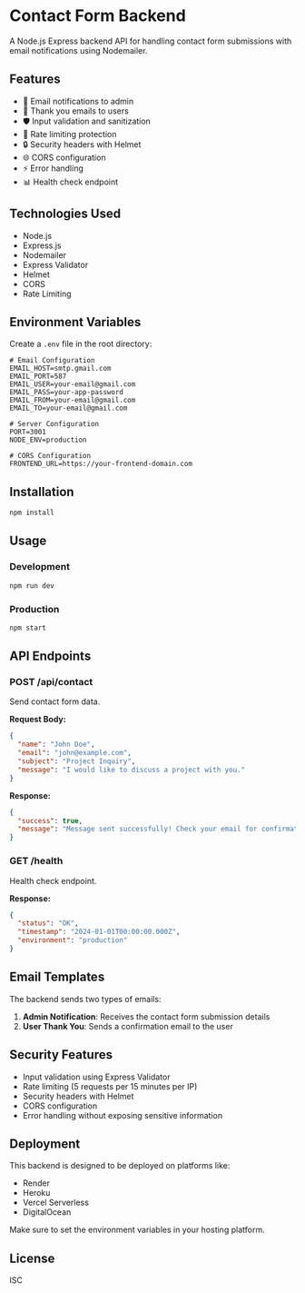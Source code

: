 # Contact Form Backend

A Node.js Express backend API for handling contact form submissions with email notifications using Nodemailer.

## Features

- 📧 Email notifications to admin
- 🎉 Thank you emails to users
- 🛡️ Input validation and sanitization
- 🚦 Rate limiting protection
- 🔒 Security headers with Helmet
- 🌐 CORS configuration
- ⚡ Error handling
- 📊 Health check endpoint

## Technologies Used

- Node.js
- Express.js
- Nodemailer
- Express Validator
- Helmet
- CORS
- Rate Limiting

## Environment Variables

Create a `.env` file in the root directory:

```env
# Email Configuration
EMAIL_HOST=smtp.gmail.com
EMAIL_PORT=587
EMAIL_USER=your-email@gmail.com
EMAIL_PASS=your-app-password
EMAIL_FROM=your-email@gmail.com
EMAIL_TO=your-email@gmail.com

# Server Configuration
PORT=3001
NODE_ENV=production

# CORS Configuration
FRONTEND_URL=https://your-frontend-domain.com
```

## Installation

```bash
npm install
```

## Usage

### Development
```bash
npm run dev
```

### Production
```bash
npm start
```

## API Endpoints

### POST /api/contact

Send contact form data.

**Request Body:**
```json
{
  "name": "John Doe",
  "email": "john@example.com",
  "subject": "Project Inquiry",
  "message": "I would like to discuss a project with you."
}
```

**Response:**
```json
{
  "success": true,
  "message": "Message sent successfully! Check your email for confirmation."
}
```

### GET /health

Health check endpoint.

**Response:**
```json
{
  "status": "OK",
  "timestamp": "2024-01-01T00:00:00.000Z",
  "environment": "production"
}
```

## Email Templates

The backend sends two types of emails:

1. **Admin Notification**: Receives the contact form submission details
2. **User Thank You**: Sends a confirmation email to the user

## Security Features

- Input validation using Express Validator
- Rate limiting (5 requests per 15 minutes per IP)
- Security headers with Helmet
- CORS configuration
- Error handling without exposing sensitive information

## Deployment

This backend is designed to be deployed on platforms like:
- Render
- Heroku
- Vercel Serverless
- DigitalOcean

Make sure to set the environment variables in your hosting platform.

## License

ISC